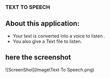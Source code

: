 ### TEXT TO SPEECH  

## About this application:

* Your text is converted into a voice to listen .
* You also give a Text file to listen.

## here the screenshot
![ScreenShot](Image\Text To Speech.png)
